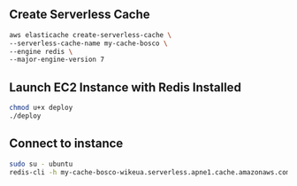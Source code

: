 ## Create Serverless Cache

```sh
aws elasticache create-serverless-cache \
--serverless-cache-name my-cache-bosco \
--engine redis \
--major-engine-version 7
```

## Launch EC2 Instance with Redis Installed

```sh
chmod u+x deploy
./deploy
```

## Connect to instance

```sh
sudo su - ubuntu
redis-cli -h my-cache-bosco-wikeua.serverless.apne1.cache.amazonaws.com --tls
```
